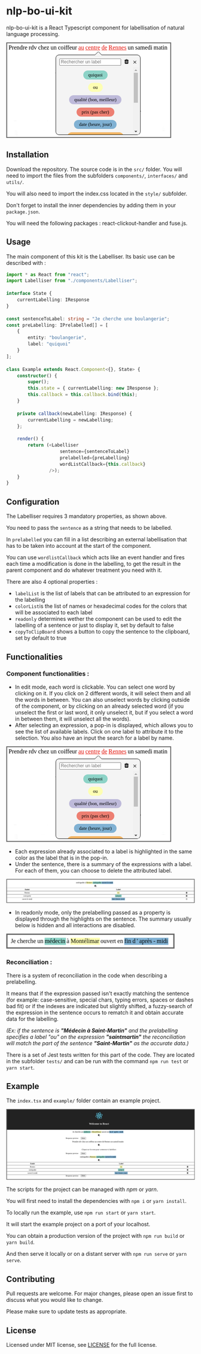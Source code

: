 # nlp-bo-ui-kit

nlp-bo-ui-kit is a React Typescript component for labellisation of natural language processing.

![](/src/example/example-edit.png)

## Installation

Download the repository. The source code is in the `src/` folder. You will need to import the files from the subfolders `components/`, `interfaces/` and `utils/`.

You will also need to import the index.css located in the `style/` subfolder.

Don't forget to install the inner dependencies by adding them in your `package.json`.

You will need the following packages : react-clickout-handler and fuse.js.

## Usage

The main component of this kit is the Labelliser. Its basic use can be described with :

```typescript jsx
import * as React from "react";
import Labelliser from "./components/Labelliser";

interface State {
    currentLabelling: IResponse
}

const sentenceToLabel: string = "Je cherche une boulangerie";
const preLabelling: IPrelabelled[] = [
    {
        entity: "boulangerie",
        label: "quiquoi"
    }
];

class Example extends React.Component<{}, State> {
    constructor() {
        super();
        this.state = { currentLabelling: new IResponse };
        this.callback = this.callback.bind(this);
    }

    private callback(newLabelling: IResponse) {
        currentLabelling = newLabelling;
    };

    render() {
        return (<Labelliser
                    sentence={sentenceToLabel}
                    prelabelled={preLabelling}
                    wordListCallback={this.callback}
                />);    
    }
}

```

## Configuration

The Labelliser requires 3 mandatory properties, as shown above.

You need to pass the `sentence` as a string that needs to be labelled.

In `prelabelled` you can fill in a list describing an external labellisation that has to be taken into account at the start of the component.

You can use `wordlistCallback` which acts like an event handler and fires each time a modification is done in the labelling, to get the result in the parent component and do whatever treatment you need with it.

There are also 4 optional properties :

- `labelList` is the list of labels that can be attributed to an expression for the labelling
- `colorList`is the list of names or hexadecimal codes for the colors that will be associated to each label
- `readonly` determines wether the component can be used to edit the labelling of a sentence or just to display it, set by default to false
- `copyToClipBoard` shows a button to copy the sentence to the clipboard, set by default to true

## Functionalities

### Component functionalities :
- In edit mode, each word is clickable. You can select one word by clicking on it.
If you click on 2 different words, it will select them and all the words in between.
You can also unselect words by clicking outside of the component, or by clicking on an already selected word
(if you unselect the first or last word, it only unselect it, but if you select a word in between them, it will unselect all the words).
- After selecting an expression, a pop-in is displayed, which allows you to see the list of available labels.
Click on one label to attribute it to the selection. You also have an input the search for a label by name.

![](/src/example/example-edit.png)

- Each expression already associated to a label is highlighted in the same color as the label that is in the pop-in.
- Under the sentence, there is a summary of the expressions with a label. For each of them, you can choose to delete the attributed label.

![](/src/example/example-labelled.png)

- In readonly mode, only the prelabelling passed as a property is displayed through the highlights on the sentence.
 The summary usually below is hidden and all interactions are disabled.

![](/src/example/example-readonly.png)

### Reconciliation :

There is a system of reconciliation in the code when describing a prelabelling.

It means that if the expression passed isn't exactly matching the sentence (for example: case-sensitive, special chars, typing errors, spaces or dashes bad fit)
or if the indexes are indicated but slightly shifted, a fuzzy-search of the expression in the sentence occurs to rematch it and obtain accurate data for the labelling.
 
*(Ex: if the sentence is **"Médecin à Saint-Martin"** and the prelabelling specifies a label "ou" on the expression **"saintmartin"** 
 the reconciliation will match the part of the sentence **"Saint-Martin"** as the accurate data.)*
 
 There is a set of Jest tests written for this part of the code. They are located in the subfolder `tests/` and can 
 be run with the command `npm run test` or `yarn start`.

## Example

The `index.tsx` and `example/` folder contain an example project.

![](/src/example/example-full.png)

The scripts for the project can be managed with *npm* or *yarn*.

You will first need to install the dependencies with `npm i` or `yarn install`.


To locally run the example, use `npm run start` or `yarn start`.

It will start the example project on a port of your localhost.

You can obtain a production version of the project with `npm run build` or `yarn build`.

And then serve it locally or on a distant server with `npm run serve` or `yarn serve`.

## Contributing
Pull requests are welcome. For major changes, please open an issue first to discuss what you would like to change.

Please make sure to update tests as appropriate.

## License
Licensed under MIT license, see [LICENSE](LICENSE) for the full license.
